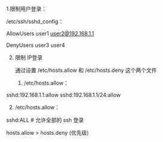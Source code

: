 1.限制用户登录：

/etc/ssh/sshd_config：

AllowUsers    user1 user2@192.168.1.1              

DenyUsers    user3 user4 



2. 限制 IP登录

   通过设置 /etc/hosts.allow 和 /etc/hosts.deny 这个两个文件

   1. /etc/hosts.allow：

sshd:192.168.1.1:allow 
sshd:192.168.1.1/24:allow
	

   2. /etc/hosts.allow：

sshd:ALL # 允许全部的 ssh 登录 

hosts.allow > hosts.deny (优先级)